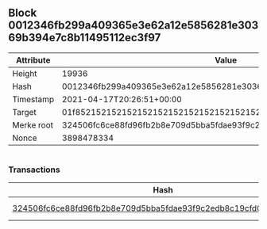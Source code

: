 ## Block 0012346fb299a409365e3e62a12e5856281e30369b394e7c8b11495112ec3f97

Attribute | Value
--- | ---
Height | 19936
Hash | 0012346fb299a409365e3e62a12e5856281e30369b394e7c8b11495112ec3f97
Timestamp | 2021-04-17T20:26:51+00:00
Target | 01f8521521521521521521521521521521521521521521521521521521521521
Merke root | 324506fc6ce88fd96fb2b8e709d5bba5fdae93f9c2edb8c19cfd02d6c7da12fe
Nonce | 3898478334

```

```

### Transactions

Hash | Amount
--- | ---
[324506fc6ce88fd96fb2b8e709d5bba5fdae93f9c2edb8c19cfd02d6c7da12fe](324506fc6ce88fd96fb2b8e709d5bba5fdae93f9c2edb8c19cfd02d6c7da12fe.md) | 10.00000000 SKEPTI 
